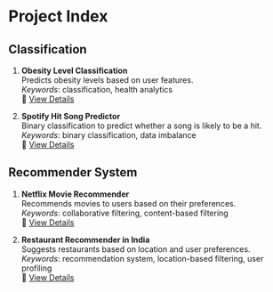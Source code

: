 # Project Index

## Classification
1. **Obesity Level Classification**  
   Predicts obesity levels based on user features.  
   _Keywords_: classification, health analytics  
   🔗 [View Details](classification/obesity_level)

2. **Spotify Hit Song Predictor**  
   Binary classification to predict whether a song is likely to be a hit.  
   _Keywords_: binary classification, data imbalance  
   🔗 [View Details](classification/spotify_hit_songs_binary)

## Recommender System
1. **Netflix Movie Recommender**  
   Recommends movies to users based on their preferences.  
   _Keywords_: collaborative filtering, content-based filtering  
   🔗 [View Details](recommender-system/netflix_movie)

2. **Restaurant Recommender in India**  
   Suggests restaurants based on location and user preferences.  
   _Keywords_: recommendation system, location-based filtering, user profiling  
   🔗 [View Details](recommender-system/restaurants_in_india)
